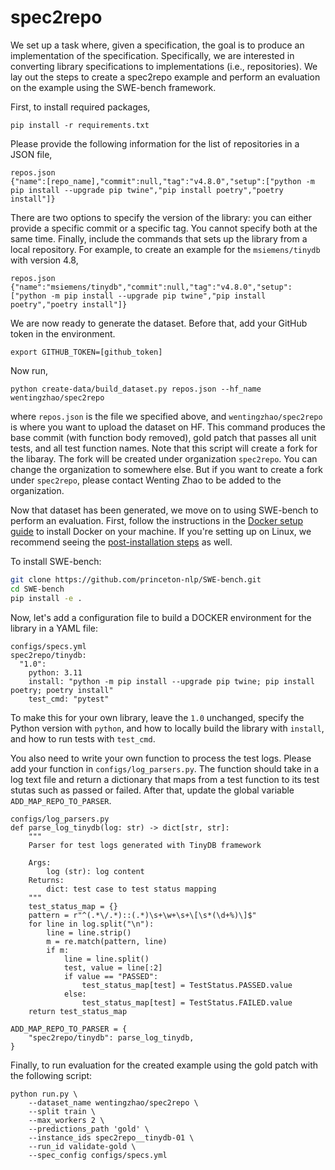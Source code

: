 # spec2repo

We set up a task where, given a specification, the goal is to produce an implementation of the specification.
Specifically, we are interested in converting library specifications to implementations (i.e., repositories).
We lay out the steps to create a spec2repo example and perform an evaluation on the example using the SWE-bench framework.

First, to install required packages,
```
pip install -r requirements.txt
```

Please provide the following information for the list of repositories in a JSON file,
```
repos.json
{"name":[repo_name],"commit":null,"tag":"v4.8.0","setup":["python -m pip install --upgrade pip twine","pip install poetry","poetry install"]}
```
There are two options to specify the version of the library:
you can either provide a specific commit or a specific tag. You cannot specify both at the same time.
Finally, include the commands that sets up the library from a local repository.
For example, to create an example for the ``msiemens/tinydb`` with version 4.8, 
```
repos.json
{"name":"msiemens/tinydb","commit":null,"tag":"v4.8.0","setup":["python -m pip install --upgrade pip twine","pip install poetry","poetry install"]}
```

We are now ready to generate the dataset. Before that, add your GitHub token in the environment.
```
export GITHUB_TOKEN=[github_token]
```
Now run,
```
python create-data/build_dataset.py repos.json --hf_name wentingzhao/spec2repo
```
where ``repos.json`` is the file we specified above, and ``wentingzhao/spec2repo`` is where you want to upload the dataset on HF.
This command produces the base commit (with function body removed), gold patch that passes all unit tests, and all test function names.
Note that this script will create a fork for the libaray. The fork will be created under organization ``spec2repo``.
You can change the organization to somewhere else. But if you want to create a fork under ``spec2repo``, please contact Wenting Zhao to be added to the organization.

Now that dataset has been generated, we move on to using SWE-bench to perform an evaluation.
First, follow the instructions in the [Docker setup guide](https://docs.docker.com/engine/install/) to install Docker on your machine.
If you're setting up on Linux, we recommend seeing the [post-installation steps](https://docs.docker.com/engine/install/linux-postinstall/) as well.

To install SWE-bench:
```bash
git clone https://github.com/princeton-nlp/SWE-bench.git
cd SWE-bench
pip install -e .
```

Now, let's add a configuration file to build a DOCKER environment for the library in a YAML file:
```
configs/specs.yml
spec2repo/tinydb:
  "1.0":
    python: 3.11
    install: "python -m pip install --upgrade pip twine; pip install poetry; poetry install"
    test_cmd: "pytest"
```
To make this for your own library, leave the ``1.0`` unchanged, specify the Python version with ``python``, and how to locally build the library with ``install``, and how to run tests with ``test_cmd``.

You also need to write your own function to process the test logs. Please add your function in ``configs/log_parsers.py``. The function should take in a log text file and return a dictionary that maps from a test function to its test stutas such as passed or failed. After that, update the global variable ``ADD_MAP_REPO_TO_PARSER``.
```
configs/log_parsers.py
def parse_log_tinydb(log: str) -> dict[str, str]:
    """
    Parser for test logs generated with TinyDB framework

    Args:
        log (str): log content
    Returns:
        dict: test case to test status mapping
    """
    test_status_map = {}
    pattern = r"^(.*\/.*)::(.*)\s+\w+\s+\[\s*(\d+%)\]$"
    for line in log.split("\n"):
        line = line.strip()
        m = re.match(pattern, line)
        if m:
            line = line.split()
            test, value = line[:2]
            if value == "PASSED":
                test_status_map[test] = TestStatus.PASSED.value
            else:
                test_status_map[test] = TestStatus.FAILED.value
    return test_status_map

ADD_MAP_REPO_TO_PARSER = {
    "spec2repo/tinydb": parse_log_tinydb,
}
```

Finally, to run evaluation for the created example using the gold patch with the following script:
```
python run.py \
    --dataset_name wentingzhao/spec2repo \
    --split train \
    --max_workers 2 \
    --predictions_path 'gold' \
    --instance_ids spec2repo__tinydb-01 \
    --run_id validate-gold \
    --spec_config configs/specs.yml
```

